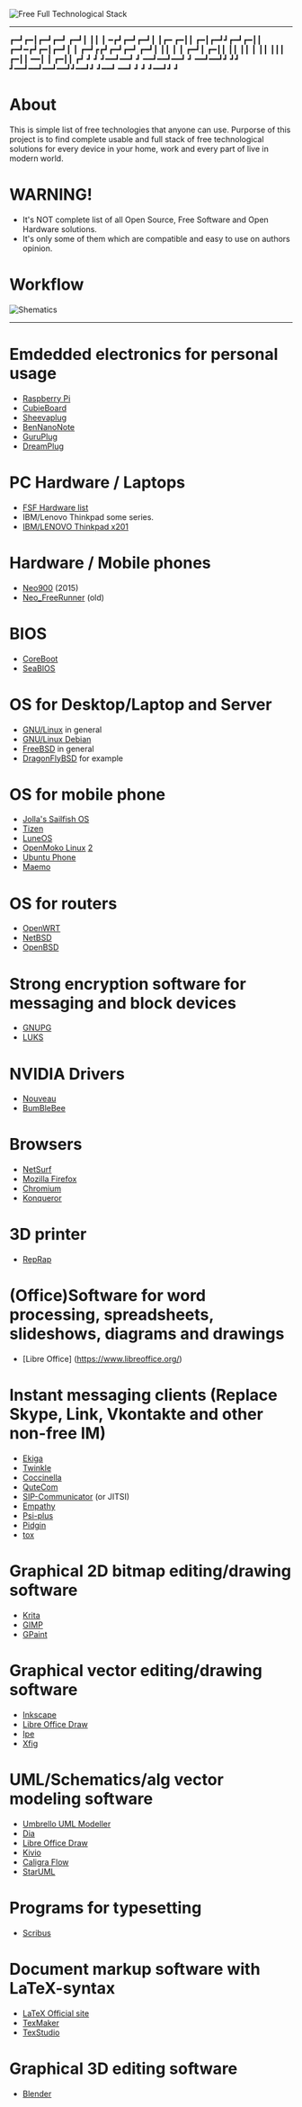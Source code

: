![Free Full Technological Stack](https://raw.githubusercontent.com/mn3m0nic/ffts/master/img/ffts_text.png)
***

┏━┛┏━┃┏━┛┏━┛  ┏━┛┃ ┃┃  ┃    ━┏┛┏━┛┏━┛┃ ┃┏━ ┏━┃┃  ┏━┃┏━┛┛┏━┛┏━┃┃    ┏━┛━┏┛┏━┃┏━┛┃ ┃
┏━┛┏┏┛┏━┛┏━┛  ┏━┛┃ ┃┃  ┃     ┃ ┏━┛┃  ┏━┃┃ ┃┃ ┃┃  ┃ ┃┃ ┃┃┃  ┏━┃┃    ━━┃ ┃ ┏━┃┃  ┏┛ 
┛  ┛ ┛━━┛━━┛  ┛  ━━┛━━┛━━┛   ┛ ━━┛━━┛┛ ┛┛ ┛━━┛━━┛━━┛━━┛┛━━┛┛ ┛━━┛  ━━┛ ┛ ┛ ┛━━┛┛ ┛



About
=====
This is simple list of free technologies that anyone can use.
Purporse of this project is to find complete usable and 
full stack of free technological solutions for every device 
in your home, work and every part of live in modern world.

# WARNING!

- It's NOT complete list of all Open Source, Free Software and
Open Hardware solutions.
- It's only some of them which are compatible and easy to use
on authors opinion.



Workflow
========
![Shematics](https://raw.githubusercontent.com/mn3m0nic/ffts/master/img/FFTS_main.png "FFTS")
***


Emdedded electronics for personal usage
=======================================
* [Raspberry Pi](http://www.raspberrypi.org/)
* [CubieBoard](http://cubieboard.org/)
* [Sheevaplug](http://en.wikipedia.org/wiki/SheevaPlug)
* [BenNanoNote](http://en.qi-hardware.com/wiki/Ben_NanoNote)
* [GuruPlug](http://en.wikipedia.org/wiki/GuruPlug)
* [DreamPlug](http://www.globalscaletechnologies.com/c-5-dreamplugs.aspx)

PC Hardware / Laptops
=====================
* [FSF Hardware list](http://www.fsf.org/resources/hw/endorsement/respects-your-freedom)
* IBM/Lenovo Thinkpad some series.
* [IBM/LENOVO Thinkpad x201](https://github.com/mn3m0nic/ffts/blob/master/thinkpad.md)

Hardware / Mobile phones
========================
* [Neo900](http://neo900.org/) (2015)
* [Neo_FreeRunner](http://wiki.openmoko.org/wiki/Neo_FreeRunner) (old)

BIOS
====
* [CoreBoot](http://www.coreboot.org/)
* [SeaBIOS](http://www.seabios.org/SeaBIOS)

OS for Desktop/Laptop and Server
================================
* [GNU/Linux](http://www.linuxfoundation.org/) in general
* [GNU/Linux Debian](https://www.debian.org/)
* [FreeBSD](https://www.freebsd.org) in general
* [DragonFlyBSD](http://www.dragonflybsd.org/) for example

OS for mobile phone
===================
* [Jolla's Sailfish OS](https://sailfishos.org/)
* [Tizen](https://www.tizen.org)
* [LuneOS](http://www.webos-ports.org/)
* [OpenMoko Linux](http://wiki.openmoko.org/wiki/Main_Page) [2](http://en.wikipedia.org/wiki/Openmoko_Linux)
* [Ubuntu Phone](http://www.ubuntu.com/phone)
* [Maemo](http://maemo.org/)

OS for routers
==============
* [OpenWRT](https://openwrt.org/)
* [NetBSD](http://www.netbsd.org/)
* [OpenBSD](http://www.openbsd.org/)

Strong encryption software for messaging and block devices
==========================================================
* [GNUPG](https://www.gnupg.org/)
* [LUKS](https://code.google.com/p/cryptsetup/)

NVIDIA Drivers
==============
* [Nouveau](http://nouveau.freedesktop.org/wiki/)
* [BumBleBee](http://bumblebee-project.org/)

Browsers
========
* [NetSurf](http://www.netsurf-browser.org/)
* [Mozilla Firefox](https://www.mozilla.org)
* [Chromium](https://www.chromium.org/)
* [Konqueror](https://konqueror.org/)

3D printer
==========
* [RepRap](http://reprap.org/)

(Office)Software for word processing, spreadsheets, slideshows, diagrams and drawings
=====================================================================================
* [Libre Office] (https://www.libreoffice.org/)


Instant messaging clients (Replace Skype, Link, Vkontakte and other non-free IM)
================================================================================
* [Ekiga](http://www.ekiga.org/)
* [Twinkle](http://mfnboer.home.xs4all.nl/twinkle/index.html)
* [Coccinella](http://thecoccinella.org/)
* [QuteCom](http://qutecom.org/)
* [SIP-Communicator](https://jitsi.org/) (or JITSI)
* [Empathy](https://wiki.gnome.org/action/show/Apps/Empathy)
* [Psi-plus](http://psi-plus.com/)
* [Pidgin](https://www.pidgin.im/)
* [tox](https://tox.im)

Graphical 2D bitmap editing/drawing software
=============================================
* [Krita](https://krita.org/)
* [GIMP](http://www.gimp.org/)
* [GPaint](https://www.gnu.org/software/gpaint/)

Graphical vector editing/drawing software
==========================================
* [Inkscape](https://inkscape.org/)
* [Libre Office Draw](http://www.libreoffice.org/discover/draw/)
* [Ipe](http://ipe7.sourceforge.net/)
* [Xfig](http://www.xfig.org/)

UML/Schematics/alg vector modeling software
===========================================
* [Umbrello UML Modeller](http://sourceforge.net/projects/uml/)
* [Dia](http://sourceforge.net/projects/dia-installer/)
* [Libre Office Draw](http://www.libreoffice.org/discover/draw/)
* [Kivio](http://www.koffice.org/kivio/)
* [Caligra Flow](https://www.calligra.org/flow/)
* [StarUML](http://sourceforge.net/projects/staruml/)

Programs for typesetting
========================
* [Scribus](http://scribus.net/)

Document markup software with LaTeX-syntax
==========================================
* [LaTeX Official site](http://latex-project.org/)
* [TexMaker](http://www.xm1math.net/texmaker/)
* [TexStudio](http://sourceforge.net/projects/texstudio/)

Graphical 3D editing software
=============================
* [Blender](http://www.blender.org/)

